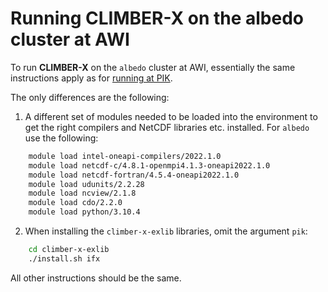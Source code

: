 # Running CLIMBER-X on the albedo cluster at AWI

To run **CLIMBER-X** on the `albedo` cluster at AWI, essentially the same instructions apply as for [running at PIK](running-at-pik.md).

The only differences are the following:

1. A different set of modules needed to be loaded into the environment to get the right compilers and NetCDF libraries etc. installed. For `albedo` use the following:

```bash
    module load intel-oneapi-compilers/2022.1.0
    module load netcdf-c/4.8.1-openmpi4.1.3-oneapi2022.1.0
    module load netcdf-fortran/4.5.4-oneapi2022.1.0
    module load udunits/2.2.28
    module load ncview/2.1.8
    module load cdo/2.2.0
    module load python/3.10.4
```

2. When installing the `climber-x-exlib` libraries, omit the argument `pik`:

```bash
    cd climber-x-exlib
    ./install.sh ifx
```

All other instructions should be the same.
